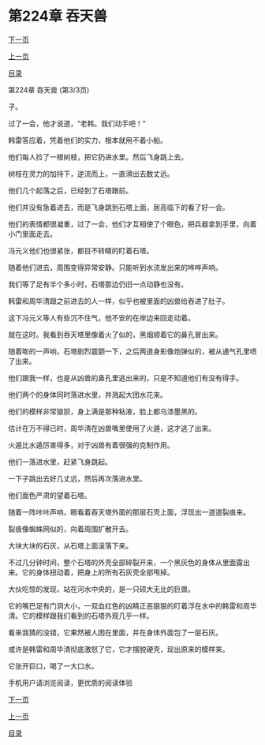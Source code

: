 <h1>第224章   吞天兽</h1>
            <div><p><a href="./672_%E7%AC%AC225%E7%AB%A0_%E8%9C%83.md">下一页</a></p><p><a href="./670_%E7%AC%AC224%E7%AB%A0_%E5%90%9E%E5%A4%A9%E5%85%BD.md">上一页</a></p><p><a href="../">目录</a></p></div>
            <div><p>第224章   吞天兽 (第3/3页)</p><p>子。</p><p>过了一会，他才说道，“老韩。我们动手吧！“</p><p>韩雷答应着，凭着他们的实力，根本就用不着小船。</p><p>他们每人捡了一根树枝，把它扔进水里。然后飞身跳上去。</p><p>树枝在灵力的加持下，逆流而上，一直滑出去数丈远。</p><p>他们几个起落之后，已经到了石塔跟前。</p><p>他们并没有急着进去，而是飞身跳到石塔上面，居高临下的看了好一会。</p><p>他们的表情都很凝重，过了一会，他们才互相使了个眼色，把兵器拿到手里，向着小门里面走去。</p><p>冯元义他们也很紧张，都目不转睛的盯着石塔。</p><p>随着他们进去，周围变得异常安静。只能听到水流发出来的哗哗声响。</p><p>我们等了足有半个多小时，石塔那边仍旧一点动静也没有。</p><p>韩雷和周华清跟之前进去的人一样，似乎也被里面的凶兽给吞进了肚子。</p><p>这下冯元义等人有些沉不住气，他不安的在岸边来回走动着。</p><p>就在这时。我看到吞天塔里像着火了似的，黑烟顺着它的鼻孔冒出来。</p><p>随着嘭的一声响，石塔剧烈震颤一下，之后两道身影像炮弹似的，被从通气孔里喷了出来。</p><p>他们跟我一样，也是从凶兽的鼻孔里逃出来的，只是不知道他们有没有得手。</p><p>他们两个的身体同时落进水里，并溅起大团水花来。</p><p>他们的模样非常狼狈，身上满是那种粘液，脸上都乌漆墨黑的。</p><p>估计在万不得已时，周华清在凶兽嘴里使用了火遁，这才逃了出来。</p><p>火遁比水遁厉害得多，对于凶兽有着很强的克制作用。</p><p>他们一落进水里，赶紧飞身跳起。</p><p>一下子跳出去好几丈远，然后再次落进水里。</p><p>他们面色严肃的望着石塔。</p><p>随着一阵咔咔声响，眼看着吞天塔外面的那层石壳上面，浮现出一道道裂痕来。</p><p>裂痕像蜘蛛网似的，向着周围扩散开去。</p><p>大块大块的石灰，从石塔上面滚落下来。</p><p>不过几分钟时间，整个石塔的外壳全部碎裂开来，一个黑灰色的身体从里面露出来。它的身体扭动着，把身上的所有石灰壳全部甩掉。</p><p>大伙吃惊的发现，站在河水中央的，是一只硕大无比的巨兽。</p><p>它的嘴巴足有门洞大小，一双血红色的凶睛正恶狠狠的盯着浮在水中的韩雷和周华清。它的模样跟我们看到的石塔外观几乎一样。</p><p>看来我猜的没错，它果然被人困在里面，并在身体外面包了一层石灰。</p><p>或许是韩雷和周华清彻底激怒了它，它才摆脱硬壳，现出原来的模样来。</p><p>它张开巨口，喝了一大口水。</p><p>手机用户请浏览阅读，更优质的阅读体验</p></div>
            <div><p><a href="./672_%E7%AC%AC225%E7%AB%A0_%E8%9C%83.md">下一页</a></p><p><a href="./670_%E7%AC%AC224%E7%AB%A0_%E5%90%9E%E5%A4%A9%E5%85%BD.md">上一页</a></p><p><a href="../">目录</a></p></div>